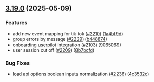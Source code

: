 ## [3.19.0](https://github.com/rudderlabs/rudder-sdk-js/compare/@rudderstack/analytics-js-common@3.18.0...@rudderstack/analytics-js-common@3.19.0) (2025-05-09)


### Features

* add new event mapping for tik tok ([#2210](https://github.com/rudderlabs/rudder-sdk-js/issues/2210)) ([1a4bf9d](https://github.com/rudderlabs/rudder-sdk-js/commit/1a4bf9d488d54dc22b322b271e4a22ccb510bd12))
* group errors by message ([#2229](https://github.com/rudderlabs/rudder-sdk-js/issues/2229)) ([b448874](https://github.com/rudderlabs/rudder-sdk-js/commit/b448874fc39972576ebaf4d30f0bbd4883f69b7e))
* onboarding userpilot integration ([#2103](https://github.com/rudderlabs/rudder-sdk-js/issues/2103)) ([9065069](https://github.com/rudderlabs/rudder-sdk-js/commit/90650693cd477ff3987174f8f6ec5972b034f2cb))
* user session cut off ([#2209](https://github.com/rudderlabs/rudder-sdk-js/issues/2209)) ([8b7bcfd](https://github.com/rudderlabs/rudder-sdk-js/commit/8b7bcfd70155beb6f162a3b8ceec5735b67cce10))


### Bug Fixes

* load api options boolean inputs normalization ([#2236](https://github.com/rudderlabs/rudder-sdk-js/issues/2236)) ([4c3532c](https://github.com/rudderlabs/rudder-sdk-js/commit/4c3532c9b9e34903c2f975d95cfa516324bbee04))

